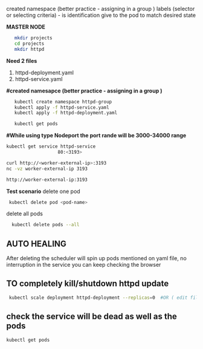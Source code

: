 created namespace (better practice - assigning in a group )
labels (selector or selecting criteria) - is identification give to the pod to match desired state
 
 **MASTER NODE**
```bash
   mkdir projects
   cd projects
   mkdir httpd
```

 **Need 2 files**
 1) httpd-deployment.yaml
 2) httpd-service.yaml

**#created namesapce (better practice - assigning in a group )**
```bash
   kubectl create namespace httpd-group
   kubectl apply -f httpd-service.yaml 
   kubectl apply -f httpd-deployment.yaml

   kubectl get pods
```


**#While using type Nodeport  the port rande will be 3000-34000 range**
```bash
kubectl get service httpd-service
                   80:<3193>

curl http://<worker-external-ip>:3193
nc -vz worker-external-ip 3193

http://worker-external-ip:3193
```
**Test scenario**
 delete one pod
```bash
 kubectl delete pod <pod-name>
```
delete all pods
```bash
  kubectl delete pods --all 
```

## AUTO HEALING
After deleting the scheduler will spin up pods mentioned on yaml file, no interruption in the service you can keep checking the browser

## TO completely kill/shutdown httpd update 
```bash
 kubectl scale deployment httpd-deployment --replicas=0  #OR ( edit file yaml file and apply to replicas 0)
```

## check the service will be dead as well as the pods
```bash
kubectl get pods
```
